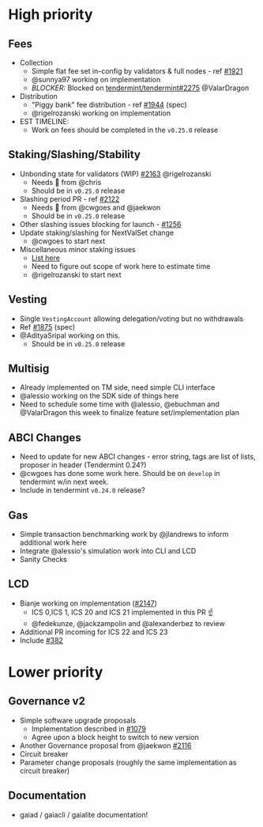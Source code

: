 # High priority

## Fees

- Collection
  - Simple flat fee set in-config by validators & full nodes - ref [#1921](https://github.com/cosmos/cosmos-sdk/issues/1921)
  - @sunnya97 working on implementation
  - _*BLOCKER:*_ Blocked on [tendermint/tendermint#2275](https://github.com/tendermint/tendermint/issues/2275) @ValarDragon
- Distribution
  - "Piggy bank" fee distribution - ref [#1944](https://github.com/cosmos/cosmos-sdk/pull/1944) (spec)
  - @rigelrozanski working on implementation
- EST TIMELINE:
  - Work on fees should be completed in the `v0.25.0` release

## Staking/Slashing/Stability

- Unbonding state for validators (WIP) [#2163](https://github.com/cosmos/cosmos-sdk/pull/2163) @rigelrozanski
  - Needs :eyes: from @chris
  - Should be in `v0.25.0` release
- Slashing period PR - ref [#2122](https://github.com/cosmos/cosmos-sdk/pull/2122)
  - Needs :eyes: from @cwgoes and @jaekwon
  - Should be in `v0.25.0` release
- Other slashing issues blocking for launch - [#1256](https://github.com/cosmos/cosmos-sdk/issues/1256)
- Update staking/slashing for NextValSet change
  - @cwgoes to start next
- Miscellaneous minor staking issues
  - [List here](https://github.com/cosmos/cosmos-sdk/issues?utf8=%E2%9C%93&q=is%3Aissue+is%3Aopen+label%3Astaking+label%3Aprelaunch)
  - Need to figure out scope of work here to estimate time
  - @rigelrozanski to start next

## Vesting

- Single `VestingAccount` allowing delegation/voting but no withdrawals
- Ref [#1875](https://github.com/cosmos/cosmos-sdk/pull/1875) (spec)
- @AdityaSripal working on this.
  - Should be in `v0.25.0` release

## Multisig

- Already implemented on TM side, need simple CLI interface
- @alessio working on the SDK side of things here
- Need to schedule some time with @alessio, @ebuchman and @ValarDragon this week to finalize feature set/implementation plan

## ABCI Changes

- Need to update for new ABCI changes - error string, tags are list of lists, proposer in header (Tendermint 0.24?)
- @cwgoes has done some work here. Should be on `develop` in tendermint w/in next week.
- Include in tendermint `v0.24.0` release?

## Gas

- Simple transaction benchmarking work by @jlandrews to inform additional work here
- Integrate @alessio's simulation work into CLI and LCD
- Sanity Checks

## LCD

- Bianje working on implementation ([#2147](https://github.com/cosmos/cosmos-sdk/pull/2147))
  - ICS 0,ICS 1, ICS 20 and ICS 21 implemented in this PR :point_up:
  - @fedekunze, @jackzampolin and @alexanderbez to review
- Additional PR incoming for ICS 22 and ICS 23
- Include [#382](https://github.com/cosmos/cosmos-sdk/issues/382)

# Lower priority

## Governance v2

- Simple software upgrade proposals
  - Implementation described in [#1079](https://github.com/cosmos/cosmos-sdk/issues/1079)
  - Agree upon a block height to switch to new version
- Another Governance proposal from @jaekwon [#2116](https://github.com/cosmos/cosmos-sdk/pull/2116)
- Circuit breaker
- Parameter change proposals (roughly the same implementation as circuit breaker)

## Documentation

- gaiad / gaiacli / gaialite documentation!
